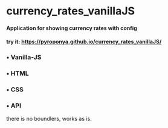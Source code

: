 # currency_rates_vanillaJS
#### Application for showing currency rates with config
#### try it: https://pyroponya.github.io/currency_rates_vanillaJS/

### • Vanilla-JS
### • HTML
### • CSS
### • API
there is no boundlers, works as is.
